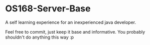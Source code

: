 # OS168-Server-Base
A self learning experience for an inexperienced java developer.

Feel free to commit, just keep it base and informative.
You probably shouldn't do anything this way :p
